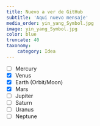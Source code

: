 ```yaml
---
title: Nuevo a ver de GitHub
subtitle: 'Aqui nuevo mensaje'
media_order: yin_yang_Symbol.jpg
image: yin_yang_Symbol.jpg
color: blue
truncate: 40
taxonomy:
    category: Idea
---
```


- [ ] Mercury
- [x] Venus
- [x] Earth (Orbit/Moon)
- [x] Mars
- [ ] Jupiter
- [ ] Saturn
- [ ] Uranus
- [ ] Neptune
